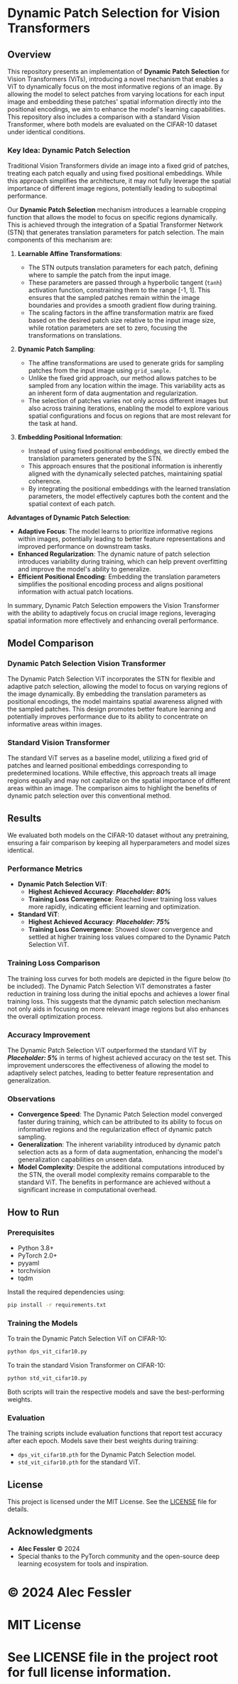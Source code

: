 
# Dynamic Patch Selection for Vision Transformers

## Overview

This repository presents an implementation of **Dynamic Patch Selection** for Vision Transformers (ViTs), introducing a novel mechanism that enables a ViT to dynamically focus on the most informative regions of an image. By allowing the model to select patches from varying locations for each input image and embedding these patches' spatial information directly into the positional encodings, we aim to enhance the model's learning capabilities. This repository also includes a comparison with a standard Vision Transformer, where both models are evaluated on the CIFAR-10 dataset under identical conditions.

### Key Idea: Dynamic Patch Selection

Traditional Vision Transformers divide an image into a fixed grid of patches, treating each patch equally and using fixed positional embeddings. While this approach simplifies the architecture, it may not fully leverage the spatial importance of different image regions, potentially leading to suboptimal performance.

Our **Dynamic Patch Selection** mechanism introduces a learnable cropping function that allows the model to focus on specific regions dynamically. This is achieved through the integration of a Spatial Transformer Network (STN) that generates translation parameters for patch selection. The main components of this mechanism are:

1. **Learnable Affine Transformations**:
   - The STN outputs translation parameters for each patch, defining where to sample the patch from the input image.
   - These parameters are passed through a hyperbolic tangent (`tanh`) activation function, constraining them to the range [-1, 1]. This ensures that the sampled patches remain within the image boundaries and provides a smooth gradient flow during training.
   - The scaling factors in the affine transformation matrix are fixed based on the desired patch size relative to the input image size, while rotation parameters are set to zero, focusing the transformations on translations.

2. **Dynamic Patch Sampling**:
   - The affine transformations are used to generate grids for sampling patches from the input image using `grid_sample`.
   - Unlike the fixed grid approach, our method allows patches to be sampled from any location within the image. This variability acts as an inherent form of data augmentation and regularization.
   - The selection of patches varies not only across different images but also across training iterations, enabling the model to explore various spatial configurations and focus on regions that are most relevant for the task at hand.

3. **Embedding Positional Information**:
   - Instead of using fixed positional embeddings, we directly embed the translation parameters generated by the STN.
   - This approach ensures that the positional information is inherently aligned with the dynamically selected patches, maintaining spatial coherence.
   - By integrating the positional embeddings with the learned translation parameters, the model effectively captures both the content and the spatial context of each patch.

**Advantages of Dynamic Patch Selection**:

- **Adaptive Focus**: The model learns to prioritize informative regions within images, potentially leading to better feature representations and improved performance on downstream tasks.
- **Enhanced Regularization**: The dynamic nature of patch selection introduces variability during training, which can help prevent overfitting and improve the model's ability to generalize.
- **Efficient Positional Encoding**: Embedding the translation parameters simplifies the positional encoding process and aligns positional information with actual patch locations.

In summary, Dynamic Patch Selection empowers the Vision Transformer with the ability to adaptively focus on crucial image regions, leveraging spatial information more effectively and enhancing overall performance.

## Model Comparison

### Dynamic Patch Selection Vision Transformer

The Dynamic Patch Selection ViT incorporates the STN for flexible and adaptive patch selection, allowing the model to focus on varying regions of the image dynamically. By embedding the translation parameters as positional encodings, the model maintains spatial awareness aligned with the sampled patches. This design promotes better feature learning and potentially improves performance due to its ability to concentrate on informative areas within images.

### Standard Vision Transformer

The standard ViT serves as a baseline model, utilizing a fixed grid of patches and learned positional embeddings corresponding to predetermined locations. While effective, this approach treats all image regions equally and may not capitalize on the spatial importance of different areas within an image. The comparison aims to highlight the benefits of dynamic patch selection over this conventional method.

## Results

We evaluated both models on the CIFAR-10 dataset without any pretraining, ensuring a fair comparison by keeping all hyperparameters and model sizes identical.

### Performance Metrics

- **Dynamic Patch Selection ViT**:
  - **Highest Achieved Accuracy**: **_Placeholder: 80%_**
  - **Training Loss Convergence**: Reached lower training loss values more rapidly, indicating efficient learning and optimization.
- **Standard ViT**:
  - **Highest Achieved Accuracy**: **_Placeholder: 75%_**
  - **Training Loss Convergence**: Showed slower convergence and settled at higher training loss values compared to the Dynamic Patch Selection ViT.

### Training Loss Comparison

The training loss curves for both models are depicted in the figure below (to be included). The Dynamic Patch Selection ViT demonstrates a faster reduction in training loss during the initial epochs and achieves a lower final training loss. This suggests that the dynamic patch selection mechanism not only aids in focusing on more relevant image regions but also enhances the overall optimization process.

### Accuracy Improvement

The Dynamic Patch Selection ViT outperformed the standard ViT by **_Placeholder: 5%_** in terms of highest achieved accuracy on the test set. This improvement underscores the effectiveness of allowing the model to adaptively select patches, leading to better feature representation and generalization.

### Observations

- **Convergence Speed**: The Dynamic Patch Selection model converged faster during training, which can be attributed to its ability to focus on informative regions and the regularization effect of dynamic patch sampling.
- **Generalization**: The inherent variability introduced by dynamic patch selection acts as a form of data augmentation, enhancing the model's generalization capabilities on unseen data.
- **Model Complexity**: Despite the additional computations introduced by the STN, the overall model complexity remains comparable to the standard ViT. The benefits in performance are achieved without a significant increase in computational overhead.

## How to Run

### Prerequisites

- Python 3.8+
- PyTorch 2.0+
- pyyaml
- torchvision
- tqdm

Install the required dependencies using:

```bash
pip install -r requirements.txt
```

### Training the Models

To train the Dynamic Patch Selection ViT on CIFAR-10:

```bash
python dps_vit_cifar10.py
```

To train the standard Vision Transformer on CIFAR-10:

```bash
python std_vit_cifar10.py
```

Both scripts will train the respective models and save the best-performing weights.

### Evaluation

The training scripts include evaluation functions that report test accuracy after each epoch. Models save their best weights during training:

- `dps_vit_cifar10.pth` for the Dynamic Patch Selection model.
- `std_vit_cifar10.pth` for the standard ViT.

## License

This project is licensed under the MIT License. See the [LICENSE](LICENSE) file for details.

## Acknowledgments

- **Alec Fessler** © 2024
- Special thanks to the PyTorch community and the open-source deep learning ecosystem for tools and inspiration.

# © 2024 Alec Fessler

# MIT License

# See LICENSE file in the project root for full license information.
